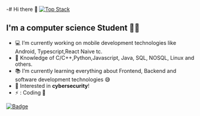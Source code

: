 -# Hi there 👋
[![Top Stack](https://widget.realdeveloper.pro/api/top?stack=Python,Cplusplus,Java)](https://github.com/prabhatchanchal)

## I'm a computer science Student 👨‍💻
- 💻 I’m currently working on mobile development technologies like Android, Typescript,React Naive tc.
- :test_tube: Knowledge of C/C++,Python,Javascript, Java, SQL, NOSQL, Linux and others.
- 📚 I’m currently learning everything about Frontend, Backend and software development technologies 😅
- :speech_balloon: Interested in **cybersecurity**!
- ⚡️ : Coding 🥰

[![Badge](https://widget.realdeveloper.pro/api/badge?title=Languages%20,%20Framework&badges=Python,Java,C,Windows,C++,React,,GitHub/Git)](https://github.com/rajat6885)
